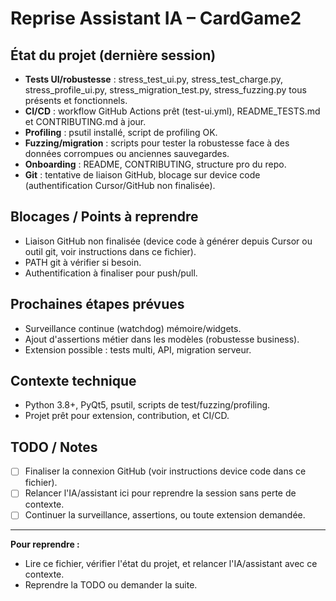 # Reprise Assistant IA – CardGame2

## État du projet (dernière session)
- **Tests UI/robustesse** : stress_test_ui.py, stress_test_charge.py, stress_profile_ui.py, stress_migration_test.py, stress_fuzzing.py tous présents et fonctionnels.
- **CI/CD** : workflow GitHub Actions prêt (test-ui.yml), README_TESTS.md et CONTRIBUTING.md à jour.
- **Profiling** : psutil installé, script de profiling OK.
- **Fuzzing/migration** : scripts pour tester la robustesse face à des données corrompues ou anciennes sauvegardes.
- **Onboarding** : README, CONTRIBUTING, structure pro du repo.
- **Git** : tentative de liaison GitHub, blocage sur device code (authentification Cursor/GitHub non finalisée).

## Blocages / Points à reprendre
- Liaison GitHub non finalisée (device code à générer depuis Cursor ou outil git, voir instructions dans ce fichier).
- PATH git à vérifier si besoin.
- Authentification à finaliser pour push/pull.

## Prochaines étapes prévues
- Surveillance continue (watchdog) mémoire/widgets.
- Ajout d'assertions métier dans les modèles (robustesse business).
- Extension possible : tests multi, API, migration serveur.

## Contexte technique
- Python 3.8+, PyQt5, psutil, scripts de test/fuzzing/profiling.
- Projet prêt pour extension, contribution, et CI/CD.

## TODO / Notes
- [ ] Finaliser la connexion GitHub (voir instructions device code dans ce fichier).
- [ ] Relancer l'IA/assistant ici pour reprendre la session sans perte de contexte.
- [ ] Continuer la surveillance, assertions, ou toute extension demandée.

---

**Pour reprendre :**
- Lire ce fichier, vérifier l'état du projet, et relancer l'IA/assistant avec ce contexte.
- Reprendre la TODO ou demander la suite. 